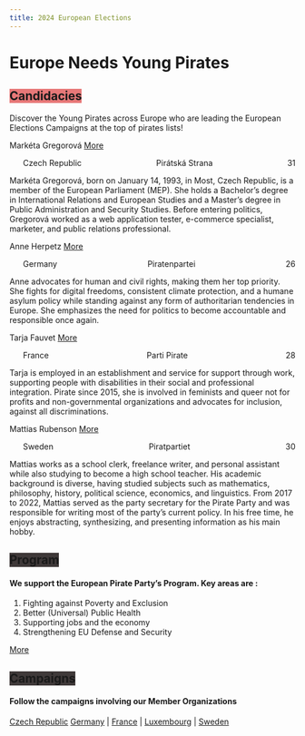 ```yaml
---
title: 2024 European Elections
---
```


<h1 id="europe-needs-young-pirates">Europe Needs Young Pirates</h1>

<h2><span class="color_box" style="background:#E77878">Candidacies</span></h2>

<p>Discover the Young Pirates across Europe who are leading the European Elections Campaigns at the top of pirates lists!</p>

<p>Markéta Gregorová <a href="https://eurovolby.pirati.cz/kandidati/marketa-gregorova/" class="more_button">More</a></p>

<ul style="list-style:none;display:flex;flex-direction:row;justify-content:space-between">
      <li>Czech Republic</li>
      <li>Pirátská Strana</li>
      <li>31</li>
</ul>

<p>Markéta Gregorová, born on January 14, 1993, in Most, Czech Republic, is a member of the European Parliament (MEP). She holds a Bachelor’s degree in International Relations and European Studies and a Master’s degree in Public Administration and Security Studies. Before entering politics, Gregorová worked as a web application tester, e-commerce specialist, marketer, and public relations professional.</p>

<p>Anne Herpetz <a href="https://europa2024.piratenpartei.de/kandidaten/anne-herpertz/" class="more_button">More</a></p>

<ul style="list-style:none;display:flex;flex-direction:row;justify-content:space-between">
      <li>Germany</li>
      <li>Piratenpartei</li>
      <li>26</li>
</ul>

<p>Anne advocates for human and civil rights, making them her top priority. She fights for digital freedoms, consistent climate protection, and a humane asylum policy while standing against any form of authoritarian tendencies in Europe. She emphasizes the need for politics to become accountable and responsible once again.</p>

<p>Tarja Fauvet <a href="https://europeennes.partipirate.org/candidats.html" class="more_button">More</a></p>

<ul style="list-style:none;display:flex;flex-direction:row;justify-content:space-between">
      <li>France</li>
      <li>Parti Pirate</li>
      <li>28</li>
</ul>

<p>Tarja is employed in an establishment and service for support through work, supporting people with disabilities in their social and professional integration.
Pirate since 2015, she is involved in feminists and queer not for profits and non-governmental organizations and advocates for inclusion, against all discriminations.</p>

<p>Mattias Rubenson <a href="https://piratpartiet.se/kandidater-till-eu-valet-2024/" class="more_button">More</a></p>

<ul style="list-style:none;display:flex;flex-direction:row;justify-content:space-between">
      <li>Sweden</li>
      <li>Piratpartiet</li>
      <li>30</li>
</ul>

<p>Mattias works as a school clerk, freelance writer, and personal assistant while also studying to become a high school teacher. His academic background is diverse, having studied subjects such as mathematics, philosophy, history, political science, economics, and linguistics. From 2017 to 2022, Mattias served as the party secretary for the Pirate Party and was responsible for writing most of the party’s current policy. In his free time, he enjoys abstracting, synthesizing, and presenting information as his main hobby.</p>

<h2><span class="color_box" style="background:#3F3939">Program</span></h2>

<h4 id="we-support-the-european-pirate-partys-program-key-areas-are-">We support the European Pirate Party’s Program. Key areas are :</h4>

<ol>
  <li>Fighting against Poverty and Exclusion</li>
  <li>Better (Universal) Public Health</li>
  <li>Supporting jobs and the economy</li>
  <li>Strengthening EU Defense and Security</li>
</ol>

<p><a href="https://european-pirateparty.eu/programme/" class="more_button">More</a></p>

<h2><span class="color_box" style="background:#3F3939">Campaigns</span></h2>
<h4 id="follow-the-campaigns-involving-our-member-organizations">Follow the campaigns involving our Member Organizations</h4>
<p><a href="https://eurovolby.pirati.cz/">Czech Republic</a> <a href="https://europa2024.piratenpartei.de/">Germany</a> | <a href="https://europeennes.partipirate.org/index.html">France</a> | <a href="https://piraten.lu/eu2024/">Luxembourg</a> | <a href="https://piratpartiet.se/valmanifest-eu-valet-2024/">Sweden</a>
